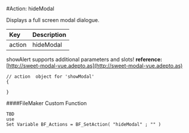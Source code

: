 #Action: hideModal

Displays a full screen modal dialogue. 

| Key | Description |
| :--- | :--- |
| action | hideModal |


showAlert supports additional parameters and slots!
**reference:** [http://sweet-modal-vue.adepto.as](http://sweet-modal-vue.adepto.as)



```
// action  object for 'showModal'
{

}
```




####FileMaker Custom Function
```
TBD
use 
Set Variable BF_Actions = BF_SetAction( "hideModal" ; "" )
```



